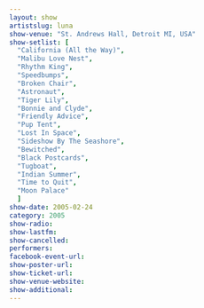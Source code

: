 ```yaml
---
layout: show
artistslug: luna
show-venue: "St. Andrews Hall, Detroit MI, USA"
show-setlist: [
  "California (All the Way)",
  "Malibu Love Nest",
  "Rhythm King",
  "Speedbumps",
  "Broken Chair",
  "Astronaut",
  "Tiger Lily",
  "Bonnie and Clyde",
  "Friendly Advice",
  "Pup Tent",
  "Lost In Space",
  "Sideshow By The Seashore",
  "Bewitched",
  "Black Postcards",
  "Tugboat",
  "Indian Summer",
  "Time to Quit",
  "Moon Palace"
  ]
show-date: 2005-02-24
category: 2005
show-radio: 
show-lastfm: 
show-cancelled: 
performers: 
facebook-event-url: 
show-poster-url: 
show-ticket-url: 
show-venue-website: 
show-additional: 
---
```


